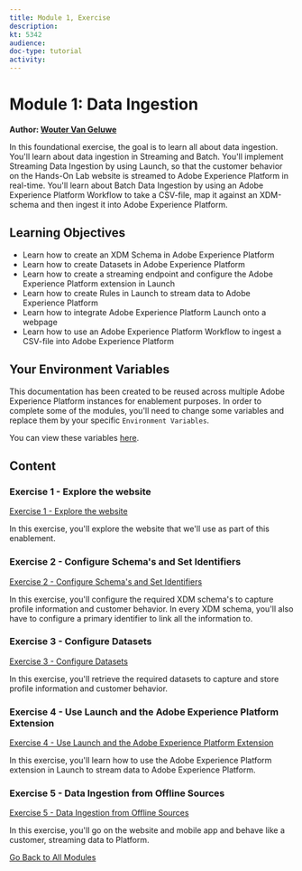 ```yaml
---
title: Module 1, Exercise
description: 
kt: 5342
audience: 
doc-type: tutorial
activity: 
---
```


# Module 1: Data Ingestion

**Author: [Wouter Van Geluwe](https://www.linkedin.com/in/woutervangeluwe/)**

In this foundational exercise, the goal is to learn all about data ingestion. You'll learn about data ingestion in Streaming and Batch. You'll implement Streaming Data Ingestion by using Launch, so that the customer behavior on the Hands-On Lab website is streamed to Adobe Experience Platform in real-time. You'll learn about Batch Data Ingestion by using an Adobe Experience Platform Workflow to take a CSV-file, map it against an XDM-schema and then ingest it into Adobe Experience Platform. 

## Learning Objectives

- Learn how to create an XDM Schema in Adobe Experience Platform
- Learn how to create Datasets in Adobe Experience Platform
- Learn how to create a streaming endpoint and configure the Adobe Experience Platform extension in Launch
- Learn how to create Rules in Launch to stream data to Adobe Experience Platform
- Learn how to integrate Adobe Experience Platform Launch onto a webpage
- Learn how to use an Adobe Experience Platform Workflow to ingest a CSV-file into Adobe Experience Platform

## Your Environment Variables

This documentation has been created to be reused across multiple Adobe Experience Platform instances for enablement purposes.
In order to complete some of the modules, you'll need to change some variables and replace them by your specific ``Environment Variables``.

You can view these variables [here](../../environment.md).

## Content

### Exercise 1 - Explore the website

[Exercise 1 - Explore the website](./ex1.md)

In this exercise, you'll explore the website that we'll use as part of this enablement.

### Exercise 2 - Configure Schema's and Set Identifiers

[Exercise 2 - Configure Schema's and Set Identifiers](./ex2.md)

In this exercise, you'll configure the required XDM schema's to capture profile information and customer behavior. In every XDM schema, you'll also have to configure a primary identifier to link all the information to.

### Exercise 3 - Configure Datasets

[Exercise 3 - Configure Datasets](./ex3.md)

In this exercise, you'll retrieve the required datasets to capture and store profile information and customer behavior.

### Exercise 4 - Use Launch and the Adobe Experience Platform Extension

[Exercise 4 - Use Launch and the Adobe Experience Platform Extension](./ex4.md)

In this exercise, you'll learn how to use the Adobe Experience Platform extension in Launch to stream data to Adobe Experience Platform.

### Exercise 5 - Data Ingestion from Offline Sources

[Exercise 5 - Data Ingestion from Offline Sources](./ex5.md)

In this exercise, you'll go on the website and mobile app and behave like a customer, streaming data to Platform.

[Go Back to All Modules](../../README.md)
